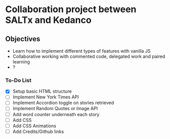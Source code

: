 # Collaboration project between SALTx and Kedanco

## Objectives

- Learn how to implement different types of features with vanilla JS
- Collaborative working with commented code, delegated work and paired learning
- ?

### To-Do List

- [x] Setup basic HTML structure
- [ ] Implement New York Times API
- [ ] Implement Accordion toggle on stories retrieved
- [ ] Implement Random Quotes or Image API
- [ ] Add word counter underneath each story
- [ ] Add CSS
- [ ] Add CSS Animations
- [ ] Add Credits/Github links
